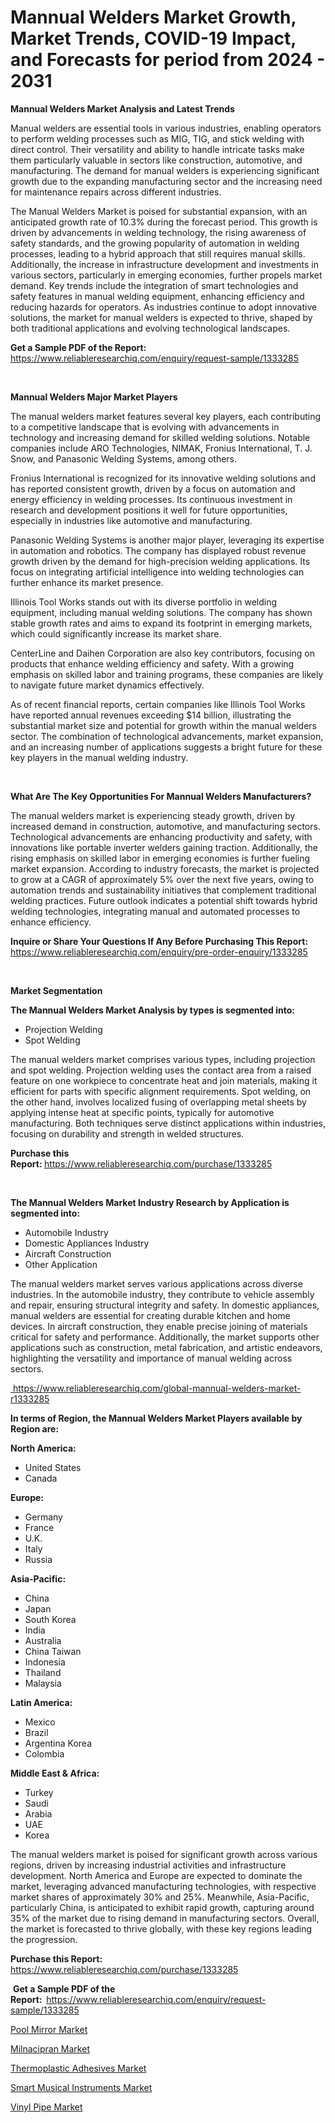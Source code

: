 <p><h1>Mannual Welders Market Growth, Market Trends, COVID-19 Impact, and Forecasts for period from 2024 - 2031</h1></p><p><strong>Mannual Welders Market Analysis and Latest Trends</strong></p>
<p><p>Manual welders are essential tools in various industries, enabling operators to perform welding processes such as MIG, TIG, and stick welding with direct control. Their versatility and ability to handle intricate tasks make them particularly valuable in sectors like construction, automotive, and manufacturing. The demand for manual welders is experiencing significant growth due to the expanding manufacturing sector and the increasing need for maintenance repairs across different industries.</p><p>The Manual Welders Market is poised for substantial expansion, with an anticipated growth rate of 10.3% during the forecast period. This growth is driven by advancements in welding technology, the rising awareness of safety standards, and the growing popularity of automation in welding processes, leading to a hybrid approach that still requires manual skills. Additionally, the increase in infrastructure development and investments in various sectors, particularly in emerging economies, further propels market demand. Key trends include the integration of smart technologies and safety features in manual welding equipment, enhancing efficiency and reducing hazards for operators. As industries continue to adopt innovative solutions, the market for manual welders is expected to thrive, shaped by both traditional applications and evolving technological landscapes.</p></p>
<p><strong>Get a Sample PDF of the Report:&nbsp;</strong> <a href="https://www.reliableresearchiq.com/enquiry/request-sample/1333285?utm_campaign=1170&utm_medium=2&utm_source=Github&utm_content=ia&utm_term=11122024&utm_id=mannual-welders">https://www.reliableresearchiq.com/enquiry/request-sample/1333285</a></p>
<p>&nbsp;</p>
<p><strong>Mannual Welders Major Market Players</strong></p>
<p><p>The manual welders market features several key players, each contributing to a competitive landscape that is evolving with advancements in technology and increasing demand for skilled welding solutions. Notable companies include ARO Technologies, NIMAK, Fronius International, T. J. Snow, and Panasonic Welding Systems, among others.</p><p>Fronius International is recognized for its innovative welding solutions and has reported consistent growth, driven by a focus on automation and energy efficiency in welding processes. Its continuous investment in research and development positions it well for future opportunities, especially in industries like automotive and manufacturing.</p><p>Panasonic Welding Systems is another major player, leveraging its expertise in automation and robotics. The company has displayed robust revenue growth driven by the demand for high-precision welding applications. Its focus on integrating artificial intelligence into welding technologies can further enhance its market presence.</p><p>Illinois Tool Works stands out with its diverse portfolio in welding equipment, including manual welding solutions. The company has shown stable growth rates and aims to expand its footprint in emerging markets, which could significantly increase its market share.</p><p>CenterLine and Daihen Corporation are also key contributors, focusing on products that enhance welding efficiency and safety. With a growing emphasis on skilled labor and training programs, these companies are likely to navigate future market dynamics effectively.</p><p>As of recent financial reports, certain companies like Illinois Tool Works have reported annual revenues exceeding $14 billion, illustrating the substantial market size and potential for growth within the manual welders sector. The combination of technological advancements, market expansion, and an increasing number of applications suggests a bright future for these key players in the manual welding industry.</p></p>
<p>&nbsp;</p>
<p><strong>What Are The Key Opportunities For Mannual Welders Manufacturers?</strong></p>
<p><p>The manual welders market is experiencing steady growth, driven by increased demand in construction, automotive, and manufacturing sectors. Technological advancements are enhancing productivity and safety, with innovations like portable inverter welders gaining traction. Additionally, the rising emphasis on skilled labor in emerging economies is further fueling market expansion. According to industry forecasts, the market is projected to grow at a CAGR of approximately 5% over the next five years, owing to automation trends and sustainability initiatives that complement traditional welding practices. Future outlook indicates a potential shift towards hybrid welding technologies, integrating manual and automated processes to enhance efficiency.</p></p>
<p><strong>Inquire or Share Your Questions If Any Before Purchasing This Report:</strong> <a href="https://www.reliableresearchiq.com/enquiry/pre-order-enquiry/1333285?utm_campaign=1170&utm_medium=2&utm_source=Github&utm_content=ia&utm_term=11122024&utm_id=mannual-welders">https://www.reliableresearchiq.com/enquiry/pre-order-enquiry/1333285</a></p>
<p>&nbsp;</p>
<p><strong>Market Segmentation</strong></p>
<p><strong>The Mannual Welders Market Analysis by types is segmented into:</strong></p>
<p><ul><li>Projection Welding</li><li>Spot Welding</li></ul></p>
<p><p>The manual welders market comprises various types, including projection and spot welding. Projection welding uses the contact area from a raised feature on one workpiece to concentrate heat and join materials, making it efficient for parts with specific alignment requirements. Spot welding, on the other hand, involves localized fusing of overlapping metal sheets by applying intense heat at specific points, typically for automotive manufacturing. Both techniques serve distinct applications within industries, focusing on durability and strength in welded structures.</p></p>
<p><strong>Purchase this Report:&nbsp;</strong><a href="https://www.reliableresearchiq.com/purchase/1333285?utm_campaign=1170&utm_medium=2&utm_source=Github&utm_content=ia&utm_term=11122024&utm_id=mannual-welders">https://www.reliableresearchiq.com/purchase/1333285</a></p>
<p>&nbsp;</p>
<p><strong>The Mannual Welders Market Industry Research by Application is segmented into:</strong></p>
<p><ul><li>Automobile Industry</li><li>Domestic Appliances Industry</li><li>Aircraft Construction</li><li>Other Application</li></ul></p>
<p><p>The manual welders market serves various applications across diverse industries. In the automobile industry, they contribute to vehicle assembly and repair, ensuring structural integrity and safety. In domestic appliances, manual welders are essential for creating durable kitchen and home devices. In aircraft construction, they enable precise joining of materials critical for safety and performance. Additionally, the market supports other applications such as construction, metal fabrication, and artistic endeavors, highlighting the versatility and importance of manual welding across sectors.</p></p>
<p><a href="https://www.reliableresearchiq.com/global-mannual-welders-market-r1333285?utm_campaign=1170&utm_medium=2&utm_source=Github&utm_content=ia&utm_term=11122024&utm_id=mannual-welders">&nbsp;https://www.reliableresearchiq.com/global-mannual-welders-market-r1333285</a></p>
<p><strong>In terms of Region, the Mannual Welders Market Players available by Region are:</strong></p>
<p>
    <p> <strong> North America: </strong>
        <ul>
            <li>United States</li>
            <li>Canada</li>
        </ul>
        </p> 
    <p> <strong> Europe: </strong>
        <ul>
            <li>Germany</li>
            <li>France</li>
            <li>U.K.</li>
            <li>Italy</li>
            <li>Russia</li>
        </ul>
        </p> 
    <p> <strong> Asia-Pacific: </strong>
        <ul>
            <li>China</li>
            <li>Japan</li>
            <li>South Korea</li>
            <li>India</li>
            <li>Australia</li>
            <li>China Taiwan</li>
            <li>Indonesia</li>
            <li>Thailand</li>
            <li>Malaysia</li>
        </ul>
        </p> 
    <p> <strong> Latin America: </strong>
        <ul>
            <li>Mexico</li>
            <li>Brazil</li>
            <li>Argentina Korea</li>
            <li>Colombia</li>
        </ul>
        </p> 
    <p> <strong> Middle East & Africa: </strong>
        <ul>
            <li>Turkey</li>
            <li>Saudi</li>
            <li>Arabia</li>
            <li>UAE</li>
            <li>Korea</li>
        </ul>
    </p>
    </p>
<p><p>The manual welders market is poised for significant growth across various regions, driven by increasing industrial activities and infrastructure development. North America and Europe are expected to dominate the market, leveraging advanced manufacturing technologies, with respective market shares of approximately 30% and 25%. Meanwhile, Asia-Pacific, particularly China, is anticipated to exhibit rapid growth, capturing around 35% of the market due to rising demand in manufacturing sectors. Overall, the market is forecasted to thrive globally, with these key regions leading the progression.</p></p>
<p><strong>Purchase this Report: </strong><a href="https://www.reliableresearchiq.com/purchase/1333285?utm_campaign=1170&utm_medium=2&utm_source=Github&utm_content=ia&utm_term=11122024&utm_id=mannual-welders">https://www.reliableresearchiq.com/purchase/1333285</a></p>
<p>&nbsp;<strong>Get a Sample PDF of the Report:&nbsp;&nbsp;</strong><a href="https://www.reliableresearchiq.com/enquiry/request-sample/1333285?utm_campaign=1170&utm_medium=2&utm_source=Github&utm_content=ia&utm_term=11122024&utm_id=mannual-welders">https://www.reliableresearchiq.com/enquiry/request-sample/1333285</a></p>
<p><strong></strong></p>
<p><p><a href="https://www.linkedin.com/pulse/transforming-connectivity-exploring-pool-mirror-markets-growth-o07mc?utm_campaign=1170&utm_medium=2&utm_source=Github&utm_content=ia&utm_term=11122024&utm_id=mannual-welders">Pool Mirror Market</a></p><p><a href="https://www.linkedin.com/pulse/decoding-milnacipran-market-signals-growth-algorithms-2024-2031-cyhgc?utm_campaign=1170&utm_medium=2&utm_source=Github&utm_content=ia&utm_term=11122024&utm_id=mannual-welders">Milnacipran Market</a></p><p><a href="https://www.linkedin.com/pulse/p-factrackr-ho6he?utm_campaign=1170&utm_medium=2&utm_source=Github&utm_content=ia&utm_term=11122024&utm_id=mannual-welders">Thermoplastic Adhesives Market</a></p><p><a href="https://www.linkedin.com/pulse/market-dynamics-future-trends-global-smart-musical-instruments-qmejf?utm_campaign=1170&utm_medium=2&utm_source=Github&utm_content=ia&utm_term=11122024&utm_id=mannual-welders">Smart Musical Instruments Market</a></p><p><a href="https://www.linkedin.com/pulse/market-drivers-projections-vinyl-pipe-2024-2031-steady-11-cagr-aocbc?utm_campaign=1170&utm_medium=2&utm_source=Github&utm_content=ia&utm_term=11122024&utm_id=mannual-welders">Vinyl Pipe Market</a></p></p>